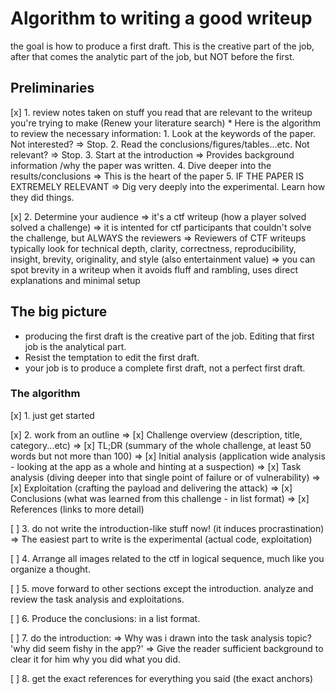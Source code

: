 # Algorithm to writing a good writeup

the goal is how to produce a first draft. This is the creative part of the job,
after that comes the analytic part of the job, but NOT before the first.

## Preliminaries

[x] 1. review notes taken on stuff you read that are relevant to the writeup you're trying to make (Renew your literature search)
    * Here is the algorithm to review the necessary information:
        1. Look at the keywords of the paper. Not interested? => Stop.
        2. Read the conclusions/figures/tables...etc. Not relevant? => Stop.
        3. Start at the introduction => Provides background information /why the paper was written.
        4. Dive deeper into the results/conclusions => This is the heart of the paper
        5. IF THE PAPER IS EXTREMELY RELEVANT => Dig very deeply into the experimental. Learn how they did things.

[x] 2. Determine your audience
=> it's a ctf writeup (how a player solved solved a challenge)
=> it is intented for ctf participants that couldn't solve the challenge, but ALWAYS the reviewers
=> Reviewers of CTF writeups typically look for technical depth, clarity, correctness, reproducibility, insight, brevity, originality, and style (also entertainment value)
=> you can spot brevity in a writeup when it avoids fluff and rambling, uses direct explanations and minimal setup

## The big picture

- producing the first draft is the creative part of the job. Editing that first job is the analytical part.
- Resist the temptation to edit the first draft.
- your job is to produce a complete first draft, not a perfect first draft.

### The algorithm

[x] 1. just get started

[x] 2. work from an outline
=> [x] Challenge overview (description, title, category...etc)
=> [x] TL;DR (summary of the whole challenge, at least 50 words but not more than 100)
=> [x] Initial analysis (application wide analysis - looking at the app as a whole and hinting at a suspection)
=> [x] Task analysis (diving deeper into that single point of failure or of vulnerability)
=> [x] Exploitation (crafting the payload and delivering the attack)
=> [x] Conclusions (what was learned from this challenge - in list format)
=> [x] References (links to more detail)

[ ] 3. do not write the introduction-like stuff now! (it induces procrastination)
=> The easiest part to write is the experimental (actual code, exploitation)

[ ] 4. Arrange all images related to the ctf in logical sequence, much like you organize a thought.

[ ] 5. move forward to other sections except the introduction. analyze and review the task analysis and exploitations.

[ ] 6. Produce the conclusions: in a list format.

[ ] 7. do the introduction:
=> Why was i drawn into the task analysis topic? 'why did seem fishy in the app?'
=> Give the reader sufficient background to clear it for him why you did what you did.

[ ] 8. get the exact references for everything you said (the exact anchors)


